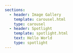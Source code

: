 ```yaml
---
sections:
  - header: Image Gallery
    template: carousel.html
    type: carousel
  - header: Spotlight
    template: spotlight.html
    text: Hello World
    type: spotlight
---
```


